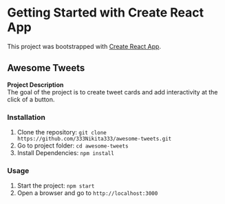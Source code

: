 # Getting Started with Create React App

This project was bootstrapped with [Create React App](https://github.com/facebook/create-react-app).

## Awesome Tweets
**Project Description**<br>
The goal of the project is to create tweet cards and add interactivity at the click of a button.

### Installation
1. Clone the repository: `git clone https://github.com/333Nikita333/awesome-tweets.git`
2. Go to project folder: `cd awesome-tweets`
3. Install Dependencies: `npm install`

### Usage
1. Start the project: `npm start`
2. Open a browser and go to `http://localhost:3000`
